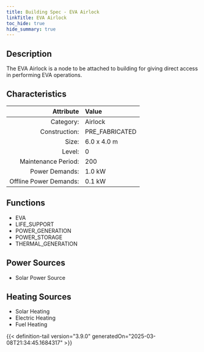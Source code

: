 ```yaml
---
title: Building Spec - EVA Airlock
linkTitle: EVA Airlock
toc_hide: true
hide_summary: true
---
```

<!-- This is generated by the MarsSim HelpGenertor, do not edit. -->

## Description
The EVA Airlock is a node to be attached to building for giving direct access in performing EVA operations.

## Characteristics

| Attribute      | Value |
|--------:|:------|
|Category:|Airlock|
|Construction:|PRE_FABRICATED|
|Size:|6.0 x 4.0 m|
|Level:|0|
|Maintenance Period:|200|
|Power Demands:|1.0 kW|
|Offline Power Demands:|0.1 kW|

## Functions
      
- EVA
- LIFE_SUPPORT
- POWER_GENERATION
- POWER_STORAGE
- THERMAL_GENERATION


## Power Sources
      
- Solar Power Source

## Heating Sources

- Solar Heating
- Electric Heating
- Fuel Heating


{{< definition-tail version="3.9.0" generatedOn="2025-03-08T21:34:45.1684317" >}}

